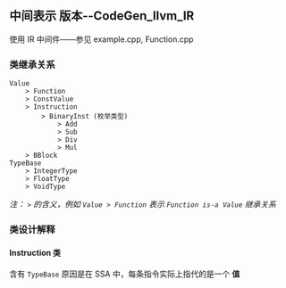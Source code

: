## __中间表示__ 版本--CodeGen_llvm_IR
使用 IR 中间件——参见 example.cpp, Function.cpp
### 类继承关系
```
Value
    > Function
    > ConstValue
    > Instruction 
        > BinaryInst (枚举类型)
            > Add
            > Sub
            > Div
            > Mul
    > BBlock
TypeBase
    > IntegerType
    > FloatType
    > VoidType
```
*注： `>` 的含义，例如 `Value > Function` 表示 `Function is-a Value` 继承关系*

### 类设计解释
#### Instruction 类
含有 `TypeBase` 原因是在 SSA 中，每条指令实际上指代的是一个 __值__ 